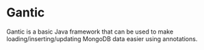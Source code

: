 Gantic
======

Gantic is a basic Java framework that can be used to make loading/inserting/updating MongoDB data easier using annotations.
